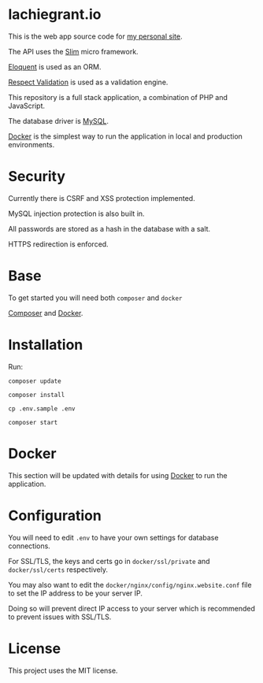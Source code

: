 lachiegrant.io
=
This is the web app source code for [my personal site](http://www.lachiegrant.io).

The API uses the [Slim](https://www.slimframework.com/) micro framework.

[Eloquent](https://laravel.com/docs/8.x/eloquent) is used as an ORM.

[Respect Validation](https://github.com/Respect/Validation) is used as a validation engine.

This repository is a full stack application, a combination of PHP and JavaScript.

The database driver is [MySQL](https://www.mysql.com/).

[Docker](https://www.docker.com) is the simplest way to run the application in local and production environments.

Security
=
Currently there is CSRF and XSS protection implemented.

MySQL injection protection is also built in.

All passwords are stored as a hash in the database with a salt.

HTTPS redirection is enforced.

Base
=
To get started you will need both `composer` and `docker`

[Composer](https://getcomposer.org/) and [Docker](http://www.docker.com/).

Installation
=
Run:

`composer update`

`composer install`

`cp .env.sample .env`

`composer start`

Docker
=
This section will be updated with details for using [Docker](https://www.docker.com/) to run the application.

Configuration
=
You will need to edit `.env` to have your own settings for database connections.

For SSL/TLS, the keys and certs go in `docker/ssl/private` and `docker/ssl/certs` respectively.

You may also want to edit the `docker/nginx/config/nginx.website.conf` file to set the IP address to be your server IP.

Doing so will prevent direct IP access to your server which is recommended to prevent issues with SSL/TLS. 



License
=
This project uses the MIT license.
